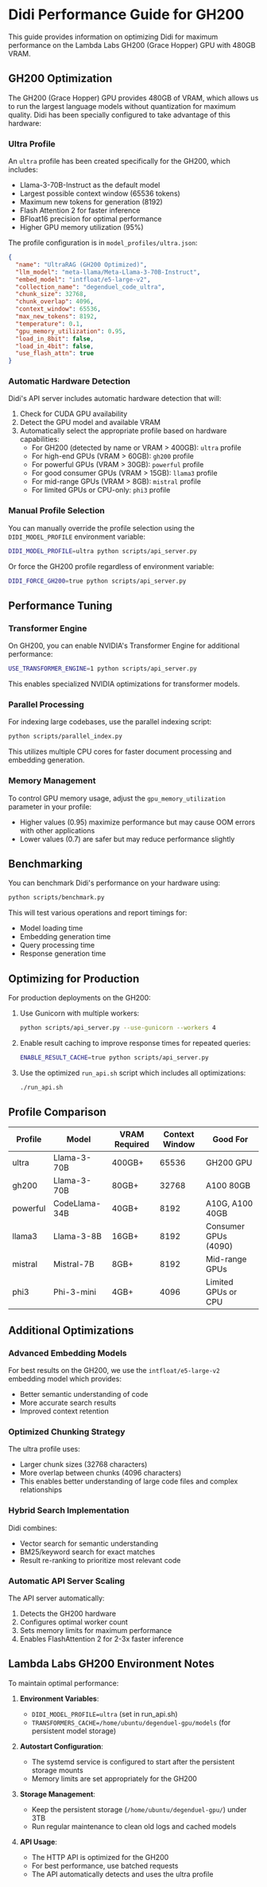 # Didi Performance Guide for GH200

This guide provides information on optimizing Didi for maximum performance on the Lambda Labs GH200 (Grace Hopper) GPU with 480GB VRAM.

## GH200 Optimization

The GH200 (Grace Hopper) GPU provides 480GB of VRAM, which allows us to run the largest language models without quantization for maximum quality. Didi has been specially configured to take advantage of this hardware:

### Ultra Profile

An `ultra` profile has been created specifically for the GH200, which includes:

- Llama-3-70B-Instruct as the default model
- Largest possible context window (65536 tokens)
- Maximum new tokens for generation (8192)
- Flash Attention 2 for faster inference
- BFloat16 precision for optimal performance
- Higher GPU memory utilization (95%)

The profile configuration is in `model_profiles/ultra.json`:

```json
{
  "name": "UltraRAG (GH200 Optimized)",
  "llm_model": "meta-llama/Meta-Llama-3-70B-Instruct",
  "embed_model": "intfloat/e5-large-v2",
  "collection_name": "degenduel_code_ultra",
  "chunk_size": 32768,
  "chunk_overlap": 4096,
  "context_window": 65536,
  "max_new_tokens": 8192,
  "temperature": 0.1,
  "gpu_memory_utilization": 0.95,
  "load_in_8bit": false,
  "load_in_4bit": false,
  "use_flash_attn": true
}
```

### Automatic Hardware Detection

Didi's API server includes automatic hardware detection that will:

1. Check for CUDA GPU availability
2. Detect the GPU model and available VRAM
3. Automatically select the appropriate profile based on hardware capabilities:
   - For GH200 (detected by name or VRAM > 400GB): `ultra` profile
   - For high-end GPUs (VRAM > 60GB): `gh200` profile
   - For powerful GPUs (VRAM > 30GB): `powerful` profile
   - For good consumer GPUs (VRAM > 15GB): `llama3` profile
   - For mid-range GPUs (VRAM > 8GB): `mistral` profile
   - For limited GPUs or CPU-only: `phi3` profile

### Manual Profile Selection

You can manually override the profile selection using the `DIDI_MODEL_PROFILE` environment variable:

```bash
DIDI_MODEL_PROFILE=ultra python scripts/api_server.py
```

Or force the GH200 profile regardless of environment variable:

```bash
DIDI_FORCE_GH200=true python scripts/api_server.py
```

## Performance Tuning

### Transformer Engine

On GH200, you can enable NVIDIA's Transformer Engine for additional performance:

```bash
USE_TRANSFORMER_ENGINE=1 python scripts/api_server.py
```

This enables specialized NVIDIA optimizations for transformer models.

### Parallel Processing

For indexing large codebases, use the parallel indexing script:

```bash
python scripts/parallel_index.py
```

This utilizes multiple CPU cores for faster document processing and embedding generation.

### Memory Management

To control GPU memory usage, adjust the `gpu_memory_utilization` parameter in your profile:

- Higher values (0.95) maximize performance but may cause OOM errors with other applications
- Lower values (0.7) are safer but may reduce performance slightly

## Benchmarking

You can benchmark Didi's performance on your hardware using:

```bash
python scripts/benchmark.py
```

This will test various operations and report timings for:
- Model loading time
- Embedding generation time
- Query processing time
- Response generation time

## Optimizing for Production

For production deployments on the GH200:

1. Use Gunicorn with multiple workers:
   ```bash
   python scripts/api_server.py --use-gunicorn --workers 4
   ```

2. Enable result caching to improve response times for repeated queries:
   ```bash
   ENABLE_RESULT_CACHE=true python scripts/api_server.py
   ```

3. Use the optimized `run_api.sh` script which includes all optimizations:
   ```bash
   ./run_api.sh
   ```

## Profile Comparison

| Profile | Model | VRAM Required | Context Window | Good For |
|---------|-------|---------------|----------------|----------|
| ultra   | Llama-3-70B | 400GB+ | 65536 | GH200 GPU |
| gh200   | Llama-3-70B | 80GB+ | 32768 | A100 80GB |
| powerful | CodeLlama-34B | 40GB+ | 8192 | A10G, A100 40GB |
| llama3 | Llama-3-8B | 16GB+ | 8192 | Consumer GPUs (4090) |
| mistral | Mistral-7B | 8GB+ | 8192 | Mid-range GPUs |
| phi3 | Phi-3-mini | 4GB+ | 4096 | Limited GPUs or CPU |

## Additional Optimizations

### Advanced Embedding Models

For best results on the GH200, we use the `intfloat/e5-large-v2` embedding model which provides:
- Better semantic understanding of code
- More accurate search results
- Improved context retention

### Optimized Chunking Strategy

The ultra profile uses:
- Larger chunk sizes (32768 characters)
- More overlap between chunks (4096 characters)
- This enables better understanding of large code files and complex relationships

### Hybrid Search Implementation

Didi combines:
- Vector search for semantic understanding
- BM25/keyword search for exact matches
- Result re-ranking to prioritize most relevant code

### Automatic API Server Scaling

The API server automatically:
1. Detects the GH200 hardware
2. Configures optimal worker count
3. Sets memory limits for maximum performance
4. Enables FlashAttention 2 for 2-3x faster inference

## Lambda Labs GH200 Environment Notes

To maintain optimal performance:

1. **Environment Variables**:
   - `DIDI_MODEL_PROFILE=ultra` (set in run_api.sh)
   - `TRANSFORMERS_CACHE=/home/ubuntu/degenduel-gpu/models` (for persistent model storage)

2. **Autostart Configuration**:
   - The systemd service is configured to start after the persistent storage mounts
   - Memory limits are set appropriately for the GH200

3. **Storage Management**:
   - Keep the persistent storage (`/home/ubuntu/degenduel-gpu/`) under 3TB
   - Run regular maintenance to clean old logs and cached models

4. **API Usage**:
   - The HTTP API is optimized for the GH200
   - For best performance, use batched requests
   - The API automatically detects and uses the ultra profile